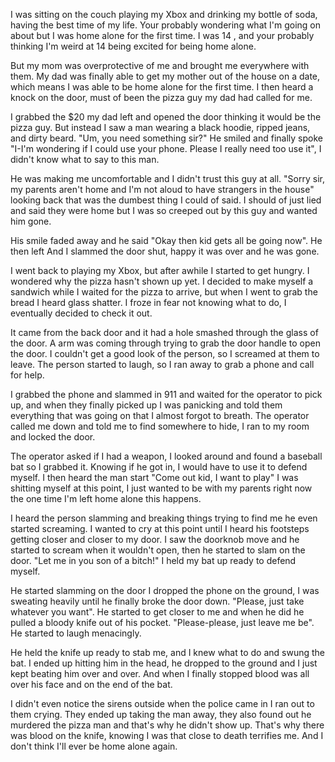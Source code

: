 I was sitting on the couch playing my Xbox and drinking my bottle of soda, having the best time of my life. Your probably wondering what I'm going on about but I was home alone for the first time. I was 14 , and your probably thinking I'm weird at 14 being excited for being home alone.

But my mom was overprotective of me and brought me everywhere with them. My dad was finally able to get my mother out of the house on a date, which means I was able to be home alone for the first time. I then heard a knock on the door, must of been the pizza guy my dad had called for me.

I grabbed the $20 my dad left and opened the door thinking it would be the pizza guy. But instead I saw a man wearing a black hoodie, ripped jeans, and dirty beard. "Um, you need something sir?" He smiled and finally spoke "I-I'm wondering if I could use your phone. Please I really need too use it", I didn't know what to say to this man.

He was making me uncomfortable and I didn't trust this guy at all. "Sorry sir, my parents aren't home and I'm not aloud to have strangers in the house" looking back that was the dumbest thing I could of said. I should of just lied and said they were home but I was so creeped out by this guy and wanted him gone.

His smile faded away and he said "Okay then kid gets all be going now". He then left And I slammed the door shut, happy it was over and he was gone. 

I went back to playing my Xbox, but after awhile I started to get hungry. I wondered why the pizza hasn't shown up yet. I decided to make myself a sandwich while I waited for the pizza to arrive, but when I went to grab the bread I heard glass shatter. I froze in fear not knowing what to do, I eventually decided to check it out.

It came from the back door and it had a hole smashed through the glass of the door. A arm was coming through trying to grab the door handle to open the door. I couldn't get a good look of the person, so I screamed at them to leave. The person started to laugh, so I ran away to grab a phone and call for help.

I grabbed the phone and slammed in 911 and waited for the operator to pick up, and when they finally picked up I was panicking and told them everything that was going on that I almost forgot to breath. The operator called me down and told me to find somewhere to hide, I ran to my room and locked the door.

The operator asked if I had a weapon, I looked around and found a baseball bat so I grabbed it. Knowing if he got in, I would have to use it to defend myself. I then heard the man start "Come out kid, I want to play" I was shitting myself at this point, I just wanted to be with my parents right now the one time I'm left home alone this happens.

I heard the person slamming and breaking things trying to find me he even started screaming. I wanted to cry at this point until I heard his footsteps getting closer and closer to my door. I saw the doorknob move and he started to scream when it wouldn't open, then he  started to slam on the door. "Let me in you son of a bitch!" I held my bat up ready to defend myself.

He started slamming on the door I dropped the phone on the ground, I was sweating heavily until he finally broke the door down. "Please, just take whatever you want". He started to get closer to me and when he did he pulled a bloody knife out of his pocket. "Please-please, just leave me be". He started to laugh menacingly.

He held the knife up ready to stab me, and I knew what to do and swung the bat. I ended up hitting him in the head, he dropped to the ground and I just kept beating him over and over. And when I finally stopped blood was all over his face and on the end of the bat. 

I didn't even notice the sirens outside when the police came in I ran out to them crying. They ended up taking the man away, they also found out he murdered the pizza man and that's why he didn't show up. That's why there was blood on the knife, knowing I was that close to death terrifies me. And I don't think I'll ever be home alone again.